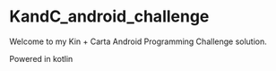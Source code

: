 # KandC_android_challenge

Welcome to my Kin + Carta Android Programming Challenge solution.

Powered in kotlin
